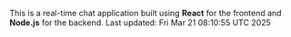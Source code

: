 This is a real-time chat application built using **React** for the frontend and **Node.js** for the backend.
Last updated: Fri Mar 21 08:10:55 UTC 2025
